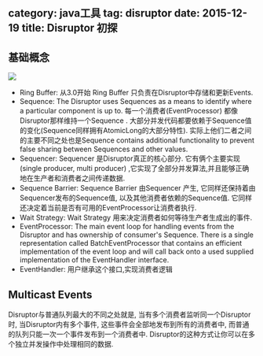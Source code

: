 category: java工具
tag: disruptor
date: 2015-12-19
title: Disruptor 初探
---
## 基础概念
![](https://raw.githubusercontent.com/ming15/blog-website/images/disruptor/Models.png)

* Ring Buffer: 从3.0开始 Ring Buffer 只负责在Disruptor中存储和更新Events.
* Sequence: The Disruptor uses Sequences as a means to identify where a particular component is up to. 每一个消费者(EventProcessor) 都像Disruptor那样维持一个Sequence . 大部分并发代码都要依赖于Sequence值的变化(Sequence同样拥有AtomicLong的大部分特性). 实际上他们二者之间的主要不同之处也是Sequence contains additional functionality to prevent false sharing between Sequences and other values.
* Sequencer: Sequencer 是Disruptor真正的核心部分. 它有俩个主要实现(single producer, multi producer) ,它实现了全部分并发算法,并且能够正确地在生产者和消费者之间传递数据.
* Sequence Barrier: Sequence Barrier 由Sequencer 产生, 它同样还保持着由Sequencer发布的Sequence值, 以及其他消费者依赖的Sequence值. 它同样还决定着当前是否有可用的EventProcessor让消费者执行.
* Wait Strategy: Wait Strategy 用来决定消费者如何等待生产者生成出的事件.
* EventProcessor: The main event loop for handling events from the Disruptor and has ownership of consumer's Sequence. There is a single representation called BatchEventProcessor that contains an efficient implementation of the event loop and will call back onto a used supplied implementation of the EventHandler interface.
* EventHandler: 用户继承这个接口,实现消费者逻辑


## Multicast Events
Disruptor与普通队列最大的不同之处就是, 当有多个消费者监听同一个Disruptor时, 当Disruptor内有多个事件, 这些事件会全部地发布到所有的消费者中, 而普通的队列只能一次一个事件发布到一个消费者中. Disruptor的这种方式让你可以在多个独立并发操作中处理相同的数据.